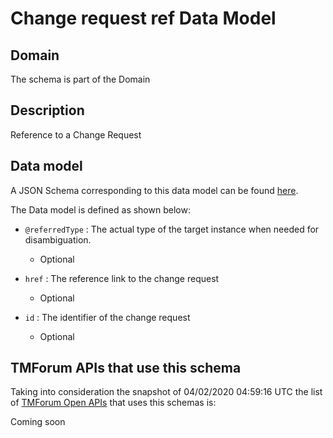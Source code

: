 # Change request ref Data Model

## Domain

The  schema is part of the  Domain

## Description

Reference to a Change Request

## Data model

A JSON Schema corresponding to this data model can be found
[here](https://github.com/tmforum-rand/schemas/blob/candidates/Common/ChangeRequestRef.schema.json).

The Data model is defined as shown below:

- `@referredType` : The actual type of the target instance when needed for disambiguation.

  - Optional


- `href` : The reference link to the change request

  - Optional


- `id` : The identifier of the change request

  - Optional






## TMForum APIs that use this schema

Taking into consideration the snapshot of 04/02/2020 04:59:16 UTC the list of [TMForum Open APIs](https://www.tmforum.org/open-apis/) that uses this schemas is:

Coming soon